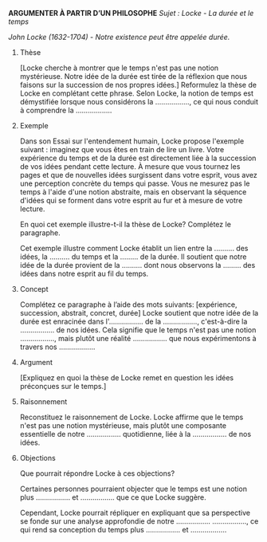 **ARGUMENTER À PARTIR D’UN PHILOSOPHE**
*Sujet : Locke - La durée et le temps*

*John Locke (1632-1704) - Notre existence peut être appelée durée.*

1. Thèse
   
   [Locke cherche à montrer que le temps n'est pas une notion mystérieuse. Notre idée de la durée est tirée de la réflexion que nous faisons sur la succession de nos propres idées.]
   Reformulez la thèse de Locke en complétant cette phrase.
   Selon Locke, la notion de temps est démystifiée lorsque nous considérons la ................., ce qui nous conduit à comprendre la ..................

2. Exemple
   
   Dans son Essai sur l'entendement humain, Locke propose l'exemple suivant : imaginez que vous êtes en train de lire un livre. Votre expérience du temps et de la durée est directement liée à la succession de vos idées pendant cette lecture. À mesure que vous tournez les pages et que de nouvelles idées surgissent dans votre esprit, vous avez une perception concrète du temps qui passe. Vous ne mesurez pas le temps à l'aide d'une notion abstraite, mais en observant la séquence d'idées qui se forment dans votre esprit au fur et à mesure de votre lecture.

   En quoi cet exemple illustre-t-il la thèse de Locke? Complétez le paragraphe.

   Cet exemple illustre comment Locke établit un lien entre la .......... des idées, la .......... du temps et la ......... de la durée. Il soutient que notre idée de la durée provient de la .......... dont nous observons la ......... des idées dans notre esprit au fil du temps.


3. Concept
   
   Complétez ce paragraphe à l’aide des mots suivants: [expérience, succession, abstrait, concret, durée]
   Locke soutient que notre idée de la durée est enracinée dans l'................. de la ................., c'est-à-dire la ................. de nos idées. Cela signifie que le temps n'est pas une notion ................., mais plutôt une réalité ................. que nous expérimentons à travers nos ..................

4. Argument
   
   [Expliquez en quoi la thèse de Locke remet en question les idées préconçues sur le temps.]

5. Raisonnement
   
   Reconstituez le raisonnement de Locke.
   Locke affirme que le temps n'est pas une notion mystérieuse, mais plutôt une composante essentielle de notre ................. quotidienne, liée à la ................. de nos idées.

6. Objections
    
   Que pourrait répondre Locke à ces objections?
   
   Certaines personnes pourraient objecter que le temps est une notion plus ................. et ................. que ce que Locke suggère.

   Cependant, Locke pourrait répliquer en expliquant que sa perspective se fonde sur une analyse approfondie de notre ................. ................., ce qui rend sa conception du temps plus ................. et ..................
